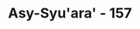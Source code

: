 ---
title: "Asy-Syu'ara' - 157"
no: 157
arabic_no: ١٥٧
ayah: فَعَقَرُوْهَا فَاَصْبَحُوْا نٰدِمِيْنَ ۙ 
translation: "Kemudian mereka membunuhnya, lalu mereka merasa menyesal,"
tafsir: "(157-159) Ayat ini menerangkan bahwa kaum Samud ingin membuktikan kebenaran ucapan Nabi Saleh, lalu mereka membunuh unta tersebut. Akan tetapi, setelah mereka menyembelih unta itu, terutama setelah melihat tanda-tanda azab Allah akan tiba, mereka menyesal. Terlebih ketika bumi mereka diguncang gempa serta dibarengi sambaran petir dan halilintar yang mengakibatkan rumah-rumah mereka rata dengan tanah. \n\nDi dalam Al-Qur'an terdapat ayat-ayat yang menerangkan berbagai azab yang membinasakan mereka. Ada ayat-ayat yang menerangkan bahwa mereka dibinasakan dengan sa‘iqah (petir) (Fussilat/41: 17 dan ad-dariyat/51: 44). Sementara ayat lain menyebutkan dengan rajfah (guncangan bumi yang amat keras) (al-A‘raf/7: 78). Pada ayat yang lain disebut dengan saihah (suara yang amat keras dari langit) (Hud/11: 67; al-Hijr/15: 83; dan al-Qamar/54: 31). Ada pula yang menyebutkan bahwa mereka dihancurkan dengan Tagiyah (kejadian yang luar biasa) (al-Haqqah/69: 5).\n\nAyat-ayat ini tidaklah bertentangan karena mereka dibinasakan dengan petir (Sa‘iqah). Adapun guncangan bumi yang amat keras (rajfah), suara keras dari langit (saihah), dan kejadian yang luar biasa (tagiyah) adalah gejala dan sifat dari petir. Demikian hebatnya petir itu sampai mengguncang bumi dan menimbulkan suara yang amat keras. Kesemuanya itu membinasa¬kan mereka dan ini adalah suatu kejadian yang luar biasa. Dalam sekejap mata, mereka telah menjadi tubuh-tubuh yang tiada bergerak, mati dan tersungkur di dalam rumah mereka. Kemudian mereka lenyap dari permukaan bumi, tidak ada yang kelihatan lagi selain tempat tinggal mereka, seakan-akan mereka tidak pernah hidup dan berada di tempat itu. Karena mereka telah dimusnahkan Allah, maka dalam sejarah mereka termasuk salah satu dari bangsa Arab yang telah musnah (al-‘Arab al-Ba‘idah).\n\nNabi Saleh dan orang-orang yang beriman diselamatkan Allah dari azab itu. Mereka mengungsi ke Ramallah, salah satu kota di Palestina. Di kota ini terdapat kuburan Nabi Saleh yang masih dikenal sampai sekarang. Akan tetapi, ada pula yang mengatakan bahwa kuburan Nabi Saleh berada di Yaman, dan ada pula yang berpendapat di Yordan. Menurut Ibnu Khaldµn, Nabi Saleh menyeru kaumnya kepada agama Allah selama dua puluh tahun dan ia meninggal pada umur lima puluh delapan tahun.\n\nNegeri-negeri kaum Samud dan bangunan-bangunan yang mereka dirikan sampai sekarang masih ada bekasnya. Sarjana-sarjana barat telah banyak berkunjung ke tempat ini. Mereka telah menulis bekas-bekas peninggalan kaum Samud dan rumah-rumah kediaman yang mereka pahat dari gunung-gunung batu itu. Di antaranya adalah C.M. Daughty yang menulis buku dengan judul Arabia Desserta.\n\nKetika Rasulullah melewati kampung-kampung kaum Samud dalam perjalanan ekspedisi, yaitu Tabuk, beliau bersabda kepada para sahabat:\n\nKamu jangan masuk kampung orang-orang yang telah diazab itu, melainkan dengan menangis, jika tidak dengan menangis, maka janganlah kamu masuk kampung mereka, agar kamu tidak ditimpa azab sebagaimana yang telah menimpa mereka. (Riwayat asy-Syaikhan dari Ibnu ‘Umar).\n\nPeninggalan dan bekas-bekas mereka itu diabadikan di dalam Al-Qur'an untuk menjadi pelajaran. Banyak ayat-ayat Al-Qur'an yang menyuruh orang agar mengadakan perjalanan di bumi, untuk memperhatikan peninggalan-peninggalan dan bekas-bekas kaum yang telah dibinasakan oleh Allah, karena pembangkangan mereka terhadap perintah-Nya, seperti kaum Samud tersebut. Sesungguhnya Allah berbuat kebaikan kepada semua manusia, amat keras azab-Nya dan amat besar rahmat-Nya."
---